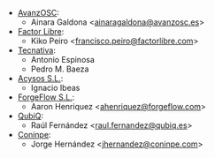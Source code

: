 - [AvanzOSC](http://www.avanzosc.es):
  - Ainara Galdona \<<ainaragaldona@avanzosc.es>\>
- [Factor Libre](https://factorlibre.com):
  - Kiko Peiro \<<francisco.peiro@factorlibre.com>\>
- [Tecnativa](https://www.tecnativa.com):
  - Antonio Espinosa
  - Pedro M. Baeza
- [Acysos S.L.](https://www.acysos.com):
  - Ignacio Ibeas
- [ForgeFlow S.L.](https://www.forgeflow.com):
  - Aaron Henriquez \<<ahenriquez@forgeflow.com>\>
- [QubiQ](https://www.qubiq.es):
  - Raúl Fernández \<<raul.fernandez@qubiq.es>\>
- [Coninpe](https://www.coninpe.es):
  - Jorge Hernández \<<jhernandez@coninpe.com>\>
